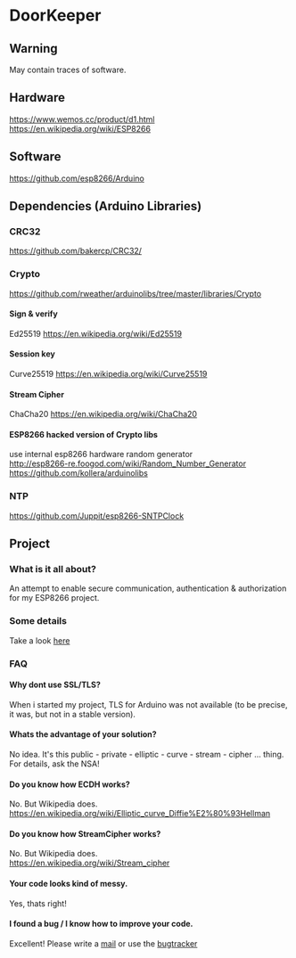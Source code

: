 # DoorKeeper

## Warning

 May contain traces of software.

## Hardware
<https://www.wemos.cc/product/d1.html><br/>
<https://en.wikipedia.org/wiki/ESP8266>

## Software
<https://github.com/esp8266/Arduino>


## Dependencies (Arduino Libraries)

### CRC32
<https://github.com/bakercp/CRC32/>

### Crypto
<https://github.com/rweather/arduinolibs/tree/master/libraries/Crypto><br/>

#### Sign & verify
Ed25519 <https://en.wikipedia.org/wiki/Ed25519><br/>
  
#### Session key
Curve25519 <https://en.wikipedia.org/wiki/Curve25519><br/>

#### Stream Cipher
ChaCha20 <https://en.wikipedia.org/wiki/ChaCha20><br/>

#### ESP8266 hacked version of Crypto libs
use internal esp8266 hardware random generator<br/>
<http://esp8266-re.foogod.com/wiki/Random_Number_Generator><br/>
<https://github.com/kollera/arduinolibs><br/>

### NTP
<https://github.com/Juppit/esp8266-SNTPClock>

## Project

### What is it all about?

An attempt to enable secure communication, authentication & authorization for my ESP8266 project.


### Some details

Take a look [here](./protocol.md)


### FAQ

#### Why dont use SSL/TLS?

When i started my project, TLS for Arduino was not available  (to be precise, it was, but not in a stable version).

#### Whats the advantage of your solution?
No idea. It's  this public - private - elliptic - curve - stream - cipher ... thing.
For details, ask the NSA!
  
#### Do you know how ECDH works?
No. But Wikipedia does.<br/>
<https://en.wikipedia.org/wiki/Elliptic_curve_Diffie%E2%80%93Hellman>
  
#### Do you know how StreamCipher works?
No. But Wikipedia does.<br/>
<https://en.wikipedia.org/wiki/Stream_cipher>

#### Your code looks kind of messy.
Yes, thats right!<br/>

#### I found a bug / I know how to improve your code.
Excellent! Please write a [mail](akandroid75@gmail.com) or use the [bugtracker]()





